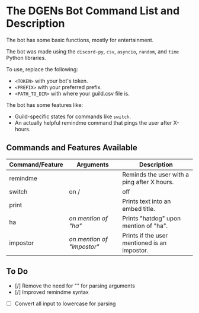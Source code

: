 # The DGENs Bot Command List and Description

The bot has some basic functions, mostly for entertainment.

The bot was made using the `discord-py`, `csv`, `asyncio`, `random`, and `time` Python libraries.

To use, replace the following:
- `<TOKEN>` with your bot's token.
- `<PREFIX>` with your preferred prefix.
- `<PATH_TO_DIR>` with where your guild.csv file is.

The bot has some features like:
- Guild-specific states for commands like `switch`.
- An actually helpful remindme command that pings the user after X-hours.

## Commands and Features Available

| Command/Feature | Arguments                                   | Description                                   |
| --------------- | ------------------------------------------- | --------------------------------------------- |
|remindme         | <Hours> <Text>                              | Reminds the user with a ping after X hours.   |
|switch           | on /| off                                   | Switches `Mama mo mode` on or off.            |
|print            | <text>                                      | Prints text into an embed title.              |
|ha               | *on mention of "ha"*                        | Prints "hatdog" upon mention of "ha".         |
|impostor         | *on mention of "impostor"*                  | Prints if the user mentioned is an impostor.  |


## To Do

- [/] Remove the need for "" for parsing arguments
- [/] Improved remindme syntax
- [ ] Convert all input to lowercase for parsing
